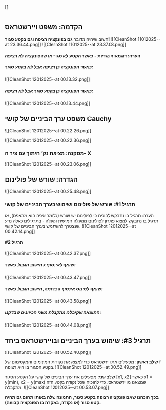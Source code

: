 [[
```table-of-contents
```
## הקדמה: משפט ויירשטראס
חשוב שיהיה מדובר **גם בפונקציה רציפה וגם בקטע סגור!**
![[CleanShot 11012025--at 23.36.44.png]]
![[CleanShot 11012025--at 23.37.08.png]]
#### הערה: דוגמאות נגדיות - כאשר הקטע לא סגור או שהפונקציה לא רציפה
##### כאשר הפונקציה כן רציפה אבל לא בקטע סגור:
![[CleanShot 12012025--at 00.13.32.png]]
##### כאשר הפונקציה כן בקטע סגור אבל לא רציפה:
![[CleanShot 12012025--at 00.13.44.png]]
## משפט ערך הביניים של קושי Cauchy
![[CleanShot 12012025--at 00.22.26.png]]

![[CleanShot 12012025--at 00.22.36.png]]
### מסקנה: מציאת נק׳ חיתוך עם ציר ה- X
![[CleanShot 12012025--at 00.23.06.png]]
## הגדרה: שורש של פולינום
![[CleanShot 12012025--at 00.25.48.png]]
### תרגיל #1: שורש של פולינום ושימוש בערך הביניים של קושי
הערה: תרגיל בו נתבקש להוכיח כי לפולינום יש שורש (כלומר איפה הוא מתאפס), או תרגיל בו נתבקש למצוא פתרון לפולינום ממעלה חמישית ומעלה - בתרגילים כאלה נדע שנצטרך להשתמש בערך הביניים של קושי.
![[CleanShot 12012025--at 00.42.14.png]]
#### תרגיל #2
![[CleanShot 12012025--at 00.42.37.png]]
##### חישוב הגבול כאשר x שואף לאינסוף:
![[CleanShot 12012025--at 00.43.47.png]]
##### בדומה, חישוב הגבול כאשר x שואף למינוס אינסוף:
![[CleanShot 12012025--at 00.43.58.png]]
##### התוצאה שקיבלנו מתקבלת משני הכיוונים שבדקנו:
![[CleanShot 12012025--at 00.44.08.png]]
## תרגיל #3: שימוש בערך הביניים ובויירשטראס ביחד
![[CleanShot 12012025--at 00.52.40.png]]

**שלב ראשון**: מפעילים את ויירשטראס כדי למצוא את נקודות המינימום והמקסימום של f בקטע הסגור בו היא רצופה.
![[CleanShot 12012025--at 00.52.49.png]]

**שלב שני**: מפעילים את ערך הביניים של קושי על הקטע הסגור [x1, x2] כאשר x1 = y(min), x2 = y(max) שמצאנו מויירשטראס. כדי להוכיח שכל נקודה בקטע הזה מתקבלת.
![[CleanShot 12012025--at 00.53.07.png]]

**בכך הוכחנו שאם פונקציה רצופה בקטע סגור, התמונה שלה באותו תחום גם תהיה קטע סגור (או נקודה, במקרה בו הפונקציה קבועה).**